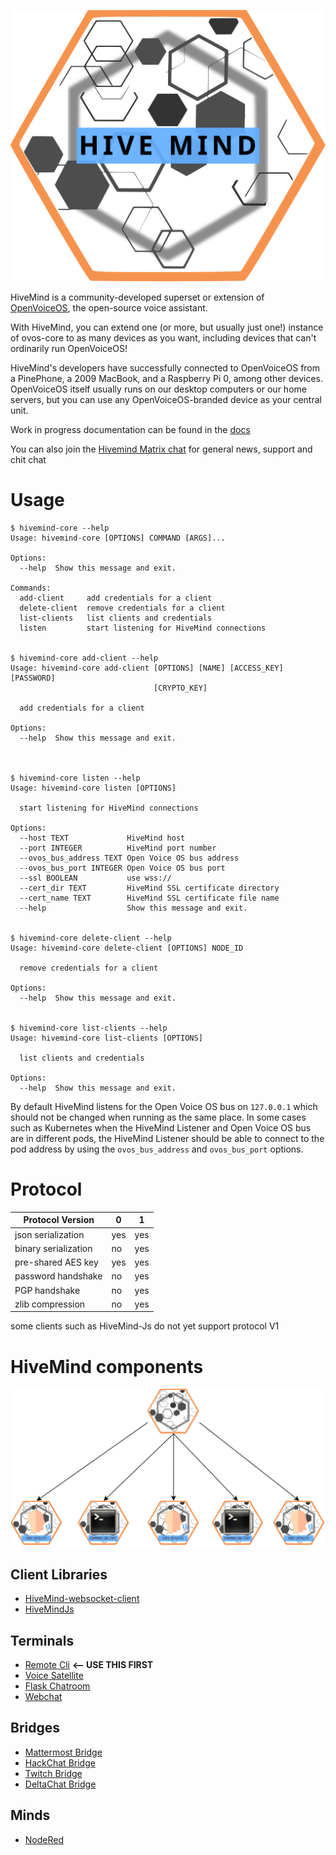 <p align="center">
  <img src="https://github.com/JarbasHiveMind/HiveMind-assets/raw/master/logo/hivemind-512.png">
</p>

HiveMind is a community-developed superset or extension of [OpenVoiceOS](https://github.com/OpenVoiceOS/), the open-source voice assistant.

With HiveMind, you can extend one (or more, but usually just one!) instance of ovos-core to as many devices as you want, including devices that can't ordinarily run OpenVoiceOS!

HiveMind's developers have successfully connected to OpenVoiceOS from a PinePhone, a 2009 MacBook, and a Raspberry Pi 0, among other devices. OpenVoiceOS itself usually runs on our desktop computers or our home servers, but you can use any OpenVoiceOS-branded device as your central unit.

Work in progress documentation can be found in the [docs](https://jarbashivemind.github.io/HiveMind-community-docs)

You can also join the [Hivemind Matrix chat](https://matrix.to/#/#jarbashivemind:matrix.org) for general news, support and chit chat



# Usage

```
$ hivemind-core --help
Usage: hivemind-core [OPTIONS] COMMAND [ARGS]...

Options:
  --help  Show this message and exit.

Commands:
  add-client     add credentials for a client
  delete-client  remove credentials for a client
  list-clients   list clients and credentials
  listen         start listening for HiveMind connections


$ hivemind-core add-client --help
Usage: hivemind-core add-client [OPTIONS] [NAME] [ACCESS_KEY] [PASSWORD]
                                [CRYPTO_KEY]

  add credentials for a client

Options:
  --help  Show this message and exit.



$ hivemind-core listen --help
Usage: hivemind-core listen [OPTIONS]

  start listening for HiveMind connections

Options:
  --host TEXT             HiveMind host
  --port INTEGER          HiveMind port number
  --ovos_bus_address TEXT Open Voice OS bus address
  --ovos_bus_port INTEGER Open Voice OS bus port
  --ssl BOOLEAN           use wss://
  --cert_dir TEXT         HiveMind SSL certificate directory
  --cert_name TEXT        HiveMind SSL certificate file name
  --help                  Show this message and exit.


$ hivemind-core delete-client --help
Usage: hivemind-core delete-client [OPTIONS] NODE_ID

  remove credentials for a client

Options:
  --help  Show this message and exit.


$ hivemind-core list-clients --help
Usage: hivemind-core list-clients [OPTIONS]

  list clients and credentials

Options:
  --help  Show this message and exit.

```

By default HiveMind listens for the Open Voice OS bus on `127.0.0.1` which should not be changed when running as the same place. In some cases such as Kubernetes when the HiveMind Listener and Open Voice OS bus are in different pods, the HiveMind Listener should be able to connect to the pod address by using the `ovos_bus_address` and `ovos_bus_port` options.

# Protocol

| Protocol Version     | 0   | 1   |
| -------------------- | --- | --- |
| json serialization   | yes | yes |
| binary serialization | no  | yes |
| pre-shared AES key   | yes | yes |
| password handshake   | no  | yes |
| PGP handshake        | no  | yes |
| zlib compression     | no  | yes |

some clients such as HiveMind-Js do not yet support protocol V1

# HiveMind components

![](./resources/1m5s.svg)

## Client Libraries

- [HiveMind-websocket-client](https://github.com/JarbasHiveMind/hivemind_websocket_client)
- [HiveMindJs](https://github.com/JarbasHiveMind/HiveMind-js)

## Terminals

- [Remote Cli](https://github.com/OpenJarbas/HiveMind-cli) **\<-- USE THIS FIRST**
- [Voice Satellite](https://github.com/OpenJarbas/HiveMind-voice-sat)
- [Flask Chatroom](https://github.com/JarbasHiveMind/HiveMind-flask-template)
- [Webchat](https://github.com/OpenJarbas/HiveMind-webchat)

## Bridges

- [Mattermost Bridge](https://github.com/OpenJarbas/HiveMind_mattermost_bridge)
- [HackChat Bridge](https://github.com/OpenJarbas/HiveMind-HackChatBridge)
- [Twitch Bridge](https://github.com/OpenJarbas/HiveMind-twitch-bridge)
- [DeltaChat Bridge](https://github.com/JarbasHiveMind/HiveMind-deltachat-bridge)

## Minds

- [NodeRed](https://github.com/OpenJarbas/HiveMind-NodeRed)
